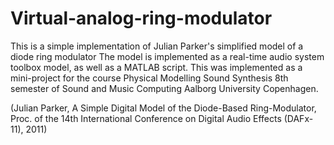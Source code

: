 # Virtual-analog-ring-modulator
This is a simple implementation of Julian Parker's simplified model of a diode ring modulator
The model is implemented as a real-time audio system toolbox model, as well as a MATLAB script.
This was implemented as a mini-project for the course Physical Modelling Sound Synthesis 8th semester of Sound and Music Computing Aalborg University Copenhagen.

(Julian Parker, A Simple Digital Model of the Diode-Based Ring-Modulator, 
Proc. of the 14th International Conference on Digital Audio Effects (DAFx-11), 2011)
